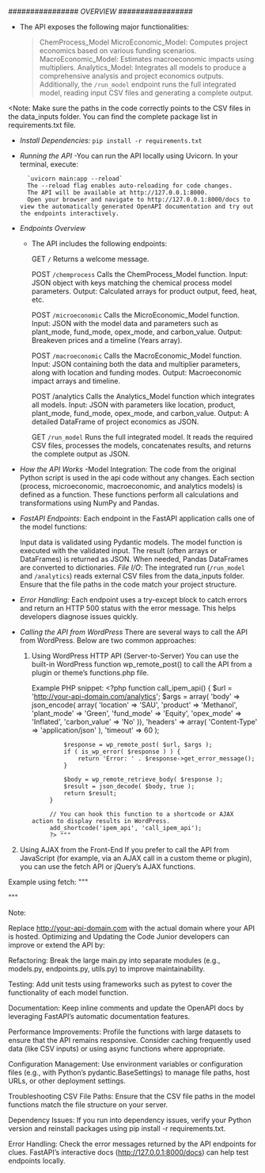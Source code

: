################ *OVERVIEW* #################

- The API exposes the following major functionalities:

    > ChemProcess_Model
    > MicroEconomic_Model: Computes project economics based on various funding scenarios.
    > MacroEconomic_Model: Estimates macroeconomic impacts using multipliers.
    > Analytics_Model: Integrates all models to produce a comprehensive analysis and project economics outputs.
    > Additionally, the `/run_model` endpoint runs the full integrated model, reading input CSV files and generating a complete output.

<Note: Make sure the paths in the code correctly points to the CSV files in the data_inputs folder.
You can find the complete package list in requirements.txt file.


- *Install Dependencies:*
    `pip install -r requirements.txt`

- *Running the API*
    -You can run the API locally using Uvicorn. In your terminal, execute:

        `uvicorn main:app --reload`
        The --reload flag enables auto-reloading for code changes.
        The API will be available at http://127.0.0.1:8000.
        Open your browser and navigate to http://127.0.0.1:8000/docs to view the automatically generated OpenAPI documentation and try out the endpoints interactively.

- *Endpoints Overview*
    - The API includes the following endpoints:

        GET `/`
            Returns a welcome message.

        POST `/chemprocess`
            Calls the ChemProcess_Model function.
            Input: JSON object with keys matching the chemical process model parameters.
            Output: Calculated arrays for product output, feed, heat, etc.

        POST `/microeconomic`
            Calls the MicroEconomic_Model function.
            Input: JSON with the model data and parameters such as plant_mode, fund_mode, opex_mode, and carbon_value.
            Output: Breakeven prices and a timeline (Years array).

        POST `/macroeconomic`
            Calls the MacroEconomic_Model function.
            Input: JSON containing both the data and multiplier parameters, along with location and funding modes.
            Output: Macroeconomic impact arrays and timeline.

        POST /analytics
            Calls the Analytics_Model function which integrates all models.
            Input: JSON with parameters like location, product, plant_mode, fund_mode, opex_mode, and carbon_value.
            Output: A detailed DataFrame of project economics as JSON.

        GET `/run_model`
            Runs the full integrated model. It reads the required CSV files, processes the models, concatenates results, and returns the complete output as JSON.

- *How the API Works*
    -Model Integration:
        The code from the original Python script is used in the api code without any changes. Each section (process, microeconomic, macroeconomic, and analytics models) is defined as a function. These functions perform all calculations and transformations using NumPy and Pandas.

- *FastAPI Endpoints:*
    Each endpoint in the FastAPI application calls one of the model functions:

    Input data is validated using Pydantic models.
    The model function is executed with the validated input.
    The result (often arrays or DataFrames) is returned as JSON. When needed, Pandas DataFrames are converted to dictionaries.
    *File I/O*:
        The integrated run (`/run_model` and `/analytics`) reads external CSV files from the data_inputs folder. Ensure that the file paths in the code match your project structure.

- *Error Handling:*
    Each endpoint uses a try-except block to catch errors and return an HTTP 500 status with the error message. This helps developers diagnose issues quickly.

- *Calling the API from WordPress*
    There are several ways to call the API from WordPress. Below are two common approaches:

    1. Using WordPress HTTP API (Server-to-Server)
        You can use the built-in WordPress function wp_remote_post() to call the API from a plugin or theme’s functions.php file.

        Example PHP snippet:
                <?php
                function call_ipem_api() {
                    $url = 'http://your-api-domain.com/analytics';
                    $args = array(
                        'body'        => json_encode( array(
                            'location'   => 'SAU',
                            'product'    => 'Methanol',
                            'plant_mode' => 'Green',
                            'fund_mode'  => 'Equity',
                            'opex_mode'  => 'Inflated',
                            'carbon_value' => 'No'
                        )),
                        'headers'     => array(
                            'Content-Type' => 'application/json'
                        ),
                        'timeout'     => 60
                    );
    
                    $response = wp_remote_post( $url, $args );
                    if ( is_wp_error( $response ) ) {
                        return 'Error: ' . $response->get_error_message();
                    }
    
                    $body = wp_remote_retrieve_body( $response );
                    $result = json_decode( $body, true );
                    return $result;
                }

                // You can hook this function to a shortcode or AJAX action to display results in WordPress.
                add_shortcode('ipem_api', 'call_ipem_api');
                ?> """

2. Using AJAX from the Front-End
If you prefer to call the API from JavaScript (for example, via an AJAX call in a custom theme or plugin), you can use the fetch API or jQuery’s AJAX functions.

Example using fetch:
"""
<script>
document.addEventListener("DOMContentLoaded", function() {
    fetch('http://your-api-domain.com/analytics', {
        method: 'POST',
        headers: {
            'Content-Type': 'application/json'
        },
        body: JSON.stringify({
            location: 'SAU',
            product: 'Methanol',
            plant_mode: 'Green',
            fund_mode: 'Equity',
            opex_mode: 'Inflated',
            carbon_value: 'No'
        })
    })
    .then(response => response.json())
    .then(data => {
        console.log("API response:", data);
        // Process and display the data as needed on your WordPress site.
    })
    .catch(error => console.error("Error:", error));
});
</script>"""

Note:

Replace http://your-api-domain.com with the actual domain where your API is hosted.
Optimizing and Updating the Code
Junior developers can improve or extend the API by:

Refactoring:
Break the large main.py into separate modules (e.g., models.py, endpoints.py, utils.py) to improve maintainability.

Testing:
Add unit tests using frameworks such as pytest to cover the functionality of each model function.

Documentation:
Keep inline comments and update the OpenAPI docs by leveraging FastAPI’s automatic documentation features.

Performance Improvements:
Profile the functions with large datasets to ensure that the API remains responsive. Consider caching frequently used data (like CSV inputs) or using async functions where appropriate.

Configuration Management:
Use environment variables or configuration files (e.g., with Python’s pydantic.BaseSettings) to manage file paths, host URLs, or other deployment settings.

Troubleshooting
CSV File Paths:
Ensure that the CSV file paths in the model functions match the file structure on your server.

Dependency Issues:
If you run into dependency issues, verify your Python version and reinstall packages using pip install -r requirements.txt.

Error Handling:
Check the error messages returned by the API endpoints for clues. FastAPI’s interactive docs (http://127.0.0.1:8000/docs) can help test endpoints locally.